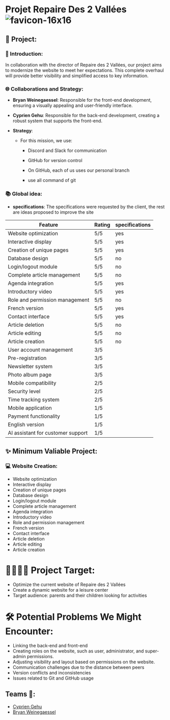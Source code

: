 # Projet Repaire Des 2 Vallées ![favicon-16x16](https://github.com/Cyprien-GEHU/Repaires_des_2_vallees/blob/bryan/Stage%201/Documents/Part%201/favicon.ico)

## 🚀 Project:
### 📄 Introduction:
In collaboration with the director of Repaire des 2 Vallées, our project aims to modernize the website to meet her expectations. This complete overhaul will provide better visibility and simplified access to key information. 

### 🌐 Collaborations and Strategy:

- **Bryan Weinegaessel**: Responsible for the front-end development, ensuring a visually appealing and user-friendly interface.
- **Cyprien Gehu**: Responsible for the back-end development, creating a robust system that supports the front-end.

- **Strategy**:
    - For this mission, we use:

        - Discord and Slack for communication

        - GitHub for version control

        - On GitHub, each of us uses our personal branch

        - use all command of git


### 📚 Global idea:

- **specifications**: The specifications were requested by the client, the rest are ideas proposed to improve the site


| Feature                              | Rating | specifications |
|--------------------------------------|--------|----------------|
| Website optimization                 | 5/5    |       yes      |
| Interactive display                  | 5/5    |       yes      |
| Creation of unique pages             | 5/5    |       yes      |
| Database design                      | 5/5    |       no       |
| Login/logout module                  | 5/5    |       no       |
| Complete article management          | 5/5    |       no       |
| Agenda integration                   | 5/5    |       yes      |
| Introductory video                   | 5/5    |       yes      |
| Role and permission management       | 5/5    |       no       |
| French version                       | 5/5    |       yes      |
| Contact interface                    | 5/5    |       yes      |
| Article deletion                     | 5/5    |       no       |
| Article editing                      | 5/5    |       no       |
| Article creation                     | 5/5    |       no       |
| User account management              | 3/5    |
| Pre-registration                     | 3/5    |
| Newsletter system                    | 3/5    |
| Photo album page                     | 3/5    |
| Mobile compatibility                 | 2/5    |
| Security level                       | 2/5    |
| Time tracking system                 | 2/5    |
| Mobile application                   | 1/5    |
| Payment functionality                | 1/5    |
| English version                      | 1/5    |
| AI assistant for customer support    | 1/5    |



## ✨ Minimum Valiable Project:

### 💻 Website Creation:
- Website optimization
- Interactive display
- Creation of unique pages
- Database design
- Login/logout module
- Complete article management
- Agenda integration
- Introductory video
- Role and permission management
- French version
- Contact interface
- Article deletion
- Article editing
- Article creation

# 👨‍👩‍👧‍👧 Project Target:
- Optimize the current website of Repaire des 2 Vallées
- Create a dynamic website for a leisure center
- Target audience: parents and their children looking for activities
    

# 🛠️ Potential Problems We Might Encounter: 
- Linking the back-end and front-end
- Creating roles on the website, such as user, administrator, and super-admin permissions.
- Adjusting visibility and layout based on permissions on the website.
- Communication challenges due to the distance between peers
- Version conflicts and inconsistencies
- Issues related to Git and GitHub usage
 

## Teams 🤝:
- [Cyprien Gehu](https://github.com/Cyprien-GEHU)
- [Bryan Weinegaessel](https://github.com/mrfouu)